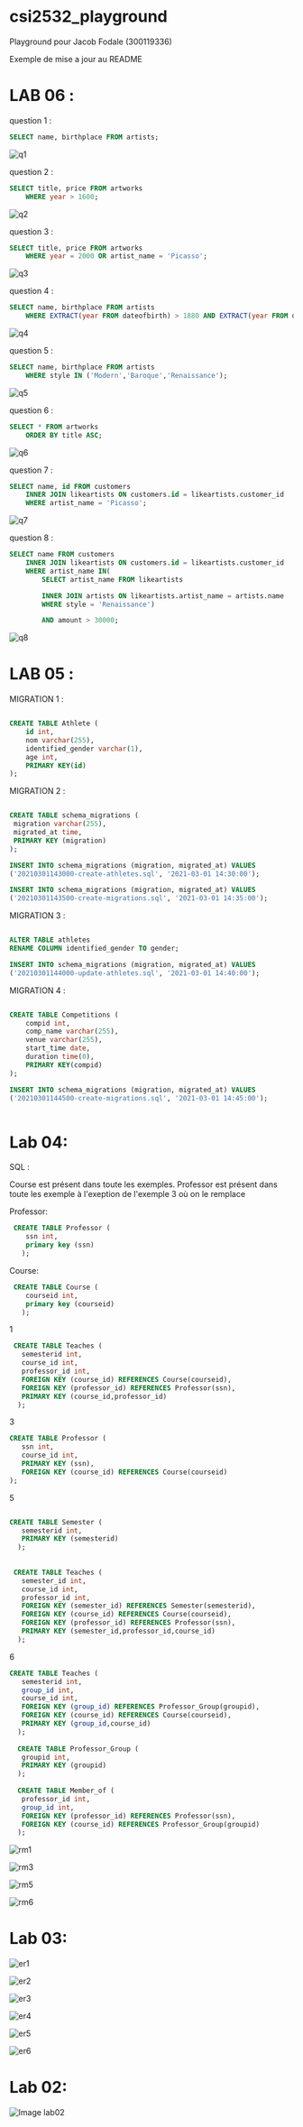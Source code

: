 # csi2532_playground
 
Playground pour Jacob Fodale (300119336)

Exemple de mise a jour au README

# LAB 06 :

question 1 :

``` sql
SELECT name, birthplace FROM artists;
```

![q1](https://user-images.githubusercontent.com/71846266/111227132-7cd8ed00-85b8-11eb-9726-4f0875793efc.png)



question 2 :

``` sql
SELECT title, price FROM artworks
	WHERE year > 1600;
```

![q2](https://user-images.githubusercontent.com/71846266/111227139-81050a80-85b8-11eb-8317-57505b721d89.png)

question 3 :

``` sql
SELECT title, price FROM artworks
	WHERE year = 2000 OR artist_name = 'Picasso';
```

![q3](https://user-images.githubusercontent.com/71846266/111227146-83676480-85b8-11eb-9eba-b6a9eeaabde4.png)


question 4 :

``` sql
SELECT name, birthplace FROM artists
	WHERE EXTRACT(year FROM dateofbirth) > 1880 AND EXTRACT(year FROM dateofbirth) < 1930;
```

![q4](https://user-images.githubusercontent.com/71846266/111227161-87938200-85b8-11eb-9f9b-61aec6e0acfa.png)

question 5 :

``` sql
SELECT name, birthplace FROM artists 
	WHERE style IN ('Modern','Baroque','Renaissance');
```
![q5](https://user-images.githubusercontent.com/71846266/111227165-89f5dc00-85b8-11eb-89df-3b5cf25c6eab.png)

question 6 :

``` sql
SELECT * FROM artworks
	ORDER BY title ASC;
```

![q6](https://user-images.githubusercontent.com/71846266/111227168-8b270900-85b8-11eb-90a4-31a0ce998d07.png)

question 7 :

``` sql
SELECT name, id FROM customers
    INNER JOIN likeartists ON customers.id = likeartists.customer_id
    WHERE artist_name = 'Picasso';
```

![q7](https://user-images.githubusercontent.com/71846266/111250150-3482f480-85e3-11eb-941b-a0c6e99e3b4e.png)

question 8 :

``` sql
SELECT name FROM customers
    INNER JOIN likeartists ON customers.id = likeartists.customer_id
    WHERE artist_name IN(
        SELECT artist_name FROM likeartists

        INNER JOIN artists ON likeartists.artist_name = artists.name
        WHERE style = 'Renaissance')

        AND amount > 30000;
```

![q8](https://user-images.githubusercontent.com/71846266/111250163-39e03f00-85e3-11eb-9909-368ac4e91f48.png)

# LAB 05 :

MIGRATION 1 :

```sql

CREATE TABLE Athlete (
    id int,
    nom varchar(255),
    identified_gender varchar(1),
    age int,
    PRIMARY KEY(id)
);

```

MIGRATION 2 :

```sql

CREATE TABLE schema_migrations (
 migration varchar(255),
 migrated_at time,
 PRIMARY KEY (migration)
);

INSERT INTO schema_migrations (migration, migrated_at) VALUES
('20210301143000-create-athletes.sql', '2021-03-01 14:30:00');

INSERT INTO schema_migrations (migration, migrated_at) VALUES 
('20210301143500-create-migrations.sql', '2021-03-01 14:35:00');


```

MIGRATION 3 :

```sql

ALTER TABLE athletes
RENAME COLUMN identified_gender TO gender;

INSERT INTO schema_migrations (migration, migrated_at) VALUES
('20210301144000-update-athletes.sql', '2021-03-01 14:40:00');


```

MIGRATION 4 :

```sql

CREATE TABLE Competitions (
    compid int,
    comp_name varchar(255),
    venue varchar(255),
    start_time date,
    duration time(0),
    PRIMARY KEY(compid)
);

INSERT INTO schema_migrations (migration, migrated_at) VALUES
('20210301144500-create-migrations.sql', '2021-03-01 14:45:00');



```
# Lab 04:

SQL : 

Course est présent dans toute les exemples. Professor est présent dans toute les exemple à l'exeption de l'exemple 3 où on le remplace

Professor:
```sql
 CREATE TABLE Professor (
    ssn int,
    primary key (ssn)
   );
   ```

Course: 
```sql
 CREATE TABLE Course (
    courseid int,
    primary key (courseid)
   );
  ```  

1 

 ```sql
  CREATE TABLE Teaches (
    semesterid int,
    course_id int,
    professor_id int,
    FOREIGN KEY (course_id) REFERENCES Course(courseid),
    FOREIGN KEY (professor_id) REFERENCES Professor(ssn),
    PRIMARY KEY (course_id,professor_id)
   );
 ```
 
 3
 
   ```sql
  CREATE TABLE Professor (
      ssn int,
      course_id int,
      PRIMARY KEY (ssn),
      FOREIGN KEY (course_id) REFERENCES Course(courseid)
  );
 ```
 
 5
 
 ```sql
 
 CREATE TABLE Semester (
    semesterid int,
    PRIMARY KEY (semesterid)
   );
   
   
  CREATE TABLE Teaches (
    semester_id int,
    course_id int,
    professor_id int,
    FOREIGN KEY (semester_id) REFERENCES Semester(semesterid),
    FOREIGN KEY (course_id) REFERENCES Course(courseid),
    FOREIGN KEY (professor_id) REFERENCES Professor(ssn),
    PRIMARY KEY (semester_id,professor_id,course_id)
   );
 ```
 
 6
 
 ```sql
 CREATE TABLE Teaches (
    semesterid int,
    group_id int,
    course_id int,
    FOREIGN KEY (group_id) REFERENCES Professor_Group(groupid),
    FOREIGN KEY (course_id) REFERENCES Course(courseid),
    PRIMARY KEY (group_id,course_id)
   );
   
   CREATE TABLE Professor_Group (
    groupid int,
    PRIMARY KEY (groupid)
   );
   
   CREATE TABLE Member_of (
    professor_id int,
    group_id int,
    FOREIGN KEY (professor_id) REFERENCES Professor(ssn),
    FOREIGN KEY (course_id) REFERENCES Professor_Group(groupid)
   );
 ```




![rm1](https://github.com/jfoda041/csi2532_playground/blob/lab04/assets/new_rm/1rm.png?raw=true)

![rm3](https://github.com/jfoda041/csi2532_playground/blob/lab04/assets/new_rm/2rm.png?raw=true)

![rm5](https://github.com/jfoda041/csi2532_playground/blob/lab04/assets/new_rm/5rm.png?raw=true)

![rm6](https://github.com/jfoda041/csi2532_playground/blob/lab04/assets/new_rm/6rm.png?raw=true)

# Lab 03:

![er1](https://github.com/jfoda041/csi2532_playground/blob/lab03/assets/er1.PNG?raw=true)

![er2](https://github.com/jfoda041/csi2532_playground/blob/lab03/assets/er2.png?raw=true)

![er3](https://github.com/jfoda041/csi2532_playground/blob/lab03/assets/er3.PNG?raw=true)

![er4](https://github.com/jfoda041/csi2532_playground/blob/lab03/assets/er4.png?raw=true)

![er5](https://github.com/jfoda041/csi2532_playground/blob/lab03/assets/er5.png?raw=true)

![er6](https://github.com/jfoda041/csi2532_playground/blob/lab03/assets/er6.png?raw=true)

# Lab 02: 

![Image lab02](https://github.com/jfoda041/csi2532_playground/blob/main/image.png?raw=true)
